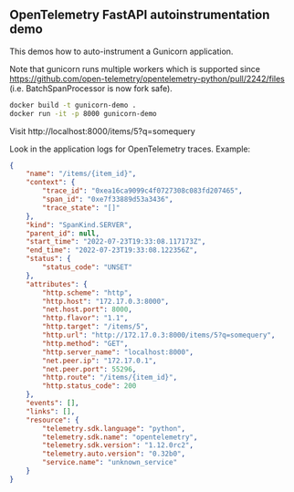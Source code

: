 ## OpenTelemetry FastAPI autoinstrumentation demo

This demos how to auto-instrument a Gunicorn application.

Note that gunicorn runs multiple workers which is supported since https://github.com/open-telemetry/opentelemetry-python/pull/2242/files (i.e. BatchSpanProcessor is now fork safe).

```bash
docker build -t gunicorn-demo .
docker run -it -p 8000 gunicorn-demo
```

Visit http://localhost:8000/items/5?q=somequery

Look in the application logs for OpenTelemetry traces.
Example:

```json
{
    "name": "/items/{item_id}",
    "context": {
        "trace_id": "0xea16ca9099c4f0727308c083fd207465",
        "span_id": "0xe7f33889d53a3436",
        "trace_state": "[]"
    },
    "kind": "SpanKind.SERVER",
    "parent_id": null,
    "start_time": "2022-07-23T19:33:08.117173Z",
    "end_time": "2022-07-23T19:33:08.122356Z",
    "status": {
        "status_code": "UNSET"
    },
    "attributes": {
        "http.scheme": "http",
        "http.host": "172.17.0.3:8000",
        "net.host.port": 8000,
        "http.flavor": "1.1",
        "http.target": "/items/5",
        "http.url": "http://172.17.0.3:8000/items/5?q=somequery",
        "http.method": "GET",
        "http.server_name": "localhost:8000",
        "net.peer.ip": "172.17.0.1",
        "net.peer.port": 55296,
        "http.route": "/items/{item_id}",
        "http.status_code": 200
    },
    "events": [],
    "links": [],
    "resource": {
        "telemetry.sdk.language": "python",
        "telemetry.sdk.name": "opentelemetry",
        "telemetry.sdk.version": "1.12.0rc2",
        "telemetry.auto.version": "0.32b0",
        "service.name": "unknown_service"
    }
}
```

